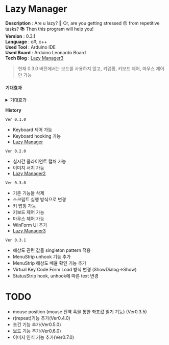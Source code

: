 # Lazy Manager

**Description** : Are u lazy? 🦥 Or, are you getting stressed 😠 from repetitive tasks? 📚 Then this program will help you!    
**Version** : 0.3.1  
**Language** : c#, c++  
**Used Tool** : Arduino IDE  
**Used Board** : Arduino Leonardo Board  
**Tech Blog** : [Lazy Manager3](https://kdjun97.github.io/automation-solution/lazy-manager3/)  

> 현재 0.3.0 버전에서는 보드를 사용하지 않고, 키맵핑, 키보드 제어, 마우스 제어만 가능

#### 기대효과  

<details>
  <summary>기대효과</summary>  
  <p>
  사실 사람은 반복 작업을 하는 것을 아주 지루하게 느낀다.<br>
  나 역시 그렇게 느꼈었고, 그래서 이 프로그램을 생각하게 되었다.<br>
  예를 들어, 어떤 특정 버튼을 계속 눌러야할 때, 너무 귀찮지 않은가?<br>
  혹은 반복되는 키보드 입력으로 너무 힘들거나, 단 한번의 키 입력으로 100번의 키 입력 효과를 나타내는 편리한 기능을 생각해본 적이 있을 것이다.<br>
  보통 이런 경우는, 사무적인 업무에서 많이 발생된다.<br>
  따라서, 나는 이러한 귀찮은 업무를 대신해주는 혹은 더 편리한 기능을 제공해주는 프로그램을 만들어 인간이 더 편리하게 작업을 했으면 한다.<br>
  물론, 많은 사람들이 이러한 생각을 하고 도움을 주는 프로그램을 만들었을 것이다.<br>
  하지만 A회사에서 A프로그램을, B회사에서 B프로그램을 만드는 것 처럼, A회사 프로그램을 다른 회사에서는 사용할 수 없다.<br>
  이 프로그램은 사용자 정의 맵핑기능이 있어 더욱 많은 사용자들(기업들)이 입맛대로 바꾸어 사용할 수 있다는 장점이 있을 것이다.<br>
  또한, 활성창에서 이벤트 처리가 이루어지는 것이 아닌, 비활성창에서도 이벤트 처리를 할 수 있게 함으로써 사용자의 편의를 더욱 생각했다.(동시에 많은 일을 할 수 있음)<br>
  </p>
</details>


**History**  

`Ver 0.1.0`  
  - Keyboard 제어 가능
  - Keyboard hooking 가능
  - [Lazy Manager](https://kdjun97.github.io/automation-solution/lazy-manager/)  

`Ver 0.2.0`  
  - 실시간 클라이언트 캡처 가능
  - 이미지 서치 가능
  - [Lazy Manager2](https://kdjun97.github.io/automation-solution/lazy-manager2/)  

`Ver 0.3.0`  
  - 기존 기능들 삭제
  - 스크립트 실행 방식으로 변경 
  - 키 맵핑 가능
  - 키보드 제어 가능
  - 마우스 제어 가능
  - WinForm UI 추가
  - [Lazy Manager3](https://kdjun97.github.io/automation-solution/lazy-manager3/)

`Ver 0.3.1`
  - 해상도 관련 값들 singleton pattern 적용
  - MenuStrip unhook 기능 추가
  - MenuStrip 해상도 배율 확인 기능 추가
  - Virtual Key Code Form Load 방식 변경 (ShowDialog->Show)
  - StatusStrip hook, unhook에 따른 text 변경

# TODO
  * mouse position (mouse 전역 훅을 통한 좌표값 얻기 기능) (Ver0.3.5)
  * r(repeat)기능 추가(Ver0.4.0)  
  * 조건 기능 추가(Ver0.5.0)
  * 보드 기능 추가(Ver0.6.0)
  * 이미지 인식 기능 추가(Ver0.7.0)